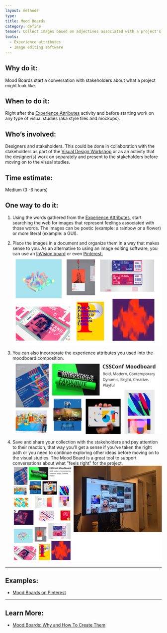 ```yaml
---
layout: methods
type:
title: Mood Boards
category: define
teaser: Collect images based on adjectives associated with a project's brand to serve as inspiration for visual studies.
tools:
  - Experience attributes
  - Image editing software
---
```


## Why do it:

Mood Boards start a conversation with stakeholders about what a project might look like.


## When to do it:

Right after the [Experience Attributes](/methods/experience-attributes/) activity and before starting work on any type of visual studies (aka style tiles and mockups).

## Who’s involved:

Designers and stakeholders. This could be done in collaboration with the stakeholders as part of the [Visual Design Workshop](/methods/visual-design-workshop/) or as an activity that the designer(s) work on separately and present to the stakeholders before moving on to the visual studies.

## Time estimate:

Medium (3 -6 hours)

## One way to do it:

1. Using the words gathered from the [Experience Attributes](/methods/experience-attributes), start searching the web for images that represent feelings associated with those words. The images can be poetic (example: a rainbow or a flower) or more literal (example: a GUI).

2. Place the images in a document and organize them in a way that makes sense to you. As an alternative to using an image editing software, you can use an [InVision board](http://blog.invisionapp.com/boards-share-design-inspiration-assets/) or even [Pinterest.](https://www.pinterest.com/)
    ![collect images](/img/methods/moodboards/cssconf-moodboard-example-1.jpg)

3. You can also incorporate the experience attributes you used into the moodboard composition.
    ![add words](/img/methods/moodboards/cssconf-moodboard-example-2.jpg)

4. Save and share your collection with the stakeholders and pay attention to their reaction, that way you'll get a sense if you've taken the right path or you need to continue exploring other ideas before moving on to the visual studies. The Mood Board is a great tool to support conversations about what "feels right" for the project.
    ![moodboards example](/img/methods/moodboards/moodboard-example.jpeg)

---

## Examples:

* [Mood Boards on Pinterest](https://www.pinterest.com/search/pins/?q=moodboard%20design&rs=guide&0=design%7Cguide%7Cword%7C0&add_refine=design%7Cguide%7Cword%7C0)

---

## Learn More:
* [Mood Boards: Why and How To Create Them](https://creativemarket.com/blog/2015/07/03/mood-boards-why-and-how-to-create-them)
